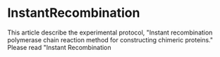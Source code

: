 # InstantRecombination
This article describe the experimental protocol, "Instant recombination polymerase chain reaction method for constructing chimeric proteins."
Please read "Instant Recombination 
